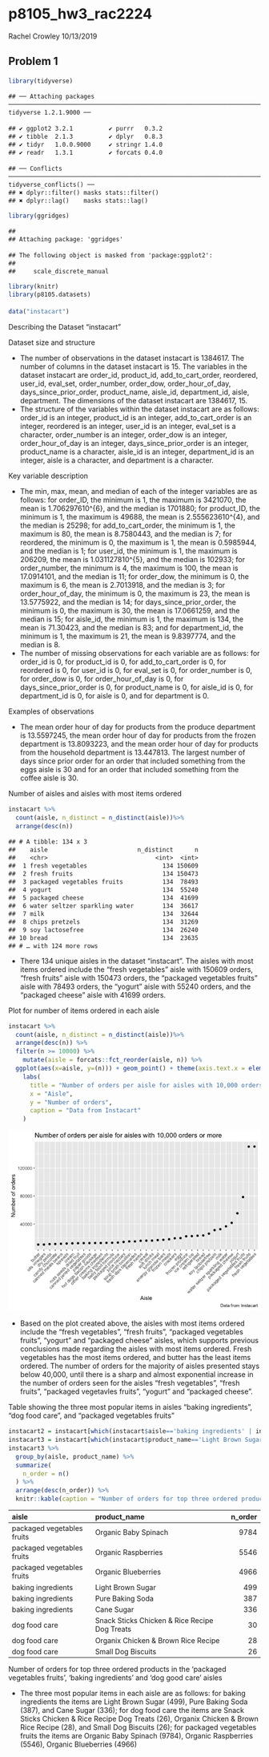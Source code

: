 p8105\_hw3\_rac2224
================
Rachel Crowley
10/13/2019

## Problem 1

``` r
library(tidyverse)
```

    ## ── Attaching packages ────────────────────────────────────────────────────────────────────────── tidyverse 1.2.1.9000 ──

    ## ✔ ggplot2 3.2.1          ✔ purrr   0.3.2     
    ## ✔ tibble  2.1.3          ✔ dplyr   0.8.3     
    ## ✔ tidyr   1.0.0.9000     ✔ stringr 1.4.0     
    ## ✔ readr   1.3.1          ✔ forcats 0.4.0

    ## ── Conflicts ────────────────────────────────────────────────────────────────────────────────── tidyverse_conflicts() ──
    ## ✖ dplyr::filter() masks stats::filter()
    ## ✖ dplyr::lag()    masks stats::lag()

``` r
library(ggridges)
```

    ## 
    ## Attaching package: 'ggridges'

    ## The following object is masked from 'package:ggplot2':
    ## 
    ##     scale_discrete_manual

``` r
library(knitr)
library(p8105.datasets)

data("instacart")
```

Describing the Dataset “instacart”

Dataset size and structure

  - The number of observations in the dataset instacart is 1384617. The
    number of columns in the dataset instacart is 15. The variables in
    the dataset instacart are order\_id, product\_id,
    add\_to\_cart\_order, reordered, user\_id, eval\_set, order\_number,
    order\_dow, order\_hour\_of\_day, days\_since\_prior\_order,
    product\_name, aisle\_id, department\_id, aisle, department. The
    dimensions of the dataset instacart are 1384617, 15.
  - The structure of the variables within the dataset instacart are as
    follows: order\_id is an integer, product\_id is an integer,
    add\_to\_cart\_order is an integer, reordered is an integer,
    user\_id is an integer, eval\_set is a character, order\_number is
    an integer, order\_dow is an integer, order\_hour\_of\_day is an
    integer, days\_since\_prior\_order is an integer, product\_name is a
    character, aisle\_id is an integer, department\_id is an integer,
    aisle is a character, and department is a character.

Key variable description

  - The min, max, mean, and median of each of the integer variables are
    as follows: for order\_ID, the minimum is 1, the maximum is 3421070,
    the mean is 1.706297610^{6}, and the median is 1701880; for
    product\_ID, the minimum is 1, the maximum is 49688, the mean is
    2.555623610^{4}, and the median is 25298; for add\_to\_cart\_order,
    the minimum is 1, the maximum is 80, the mean is 8.7580443, and the
    median is 7; for reordered, the minimum is 0, the maximum is 1, the
    mean is 0.5985944, and the median is 1; for user\_id, the minimum is
    1, the maximum is 206209, the mean is 1.031127810^{5}, and the
    median is 102933; for order\_number, the minimum is 4, the maximum
    is 100, the mean is 17.0914101, and the median is 11; for
    order\_dow, the minimum is 0, the maximum is 6, the mean is
    2.7013918, and the median is 3; for order\_hour\_of\_day, the
    minimum is 0, the maximum is 23, the mean is 13.5775922, and the
    median is 14; for days\_since\_prior\_order, the minimum is 0, the
    maximum is 30, the mean is 17.0661259, and the median is 15; for
    aisle\_id, the minimum is 1, the maximum is 134, the mean is
    71.30423, and the median is 83; and for department\_id, the minimum
    is 1, the maximum is 21, the mean is 9.8397774, and the median is 8.
  - The number of missing observations for each variable are as follows:
    for order\_id is 0, for product\_id is 0, for add\_to\_cart\_order
    is 0, for reordered is 0, for user\_id is 0, for eval\_set is 0, for
    order\_number is 0, for order\_dow is 0, for order\_hour\_of\_day is
    0, for days\_since\_prior\_order is 0, for product\_name is 0, for
    aisle\_id is 0, for department\_id is 0, for aisle is 0, and for
    department is 0.

Examples of observations

  - The mean order hour of day for products from the produce department
    is 13.5597245, the mean order hour of day for products from the
    frozen department is 13.8093223, and the mean order hour of day for
    products from the household department is 13.447813. The largest
    number of days since prior order for an order that included
    something from the eggs aisle is 30 and for an order that included
    something from the coffee aisle is 30.

Number of aisles and aisles with most items ordered

``` r
instacart %>%
  count(aisle, n_distinct = n_distinct(aisle))%>%
  arrange(desc(n)) 
```

    ## # A tibble: 134 x 3
    ##    aisle                         n_distinct      n
    ##    <chr>                              <int>  <int>
    ##  1 fresh vegetables                     134 150609
    ##  2 fresh fruits                         134 150473
    ##  3 packaged vegetables fruits           134  78493
    ##  4 yogurt                               134  55240
    ##  5 packaged cheese                      134  41699
    ##  6 water seltzer sparkling water        134  36617
    ##  7 milk                                 134  32644
    ##  8 chips pretzels                       134  31269
    ##  9 soy lactosefree                      134  26240
    ## 10 bread                                134  23635
    ## # … with 124 more rows

  - There 134 unique aisles in the dataset “instacart”. The aisles with
    most items ordered include the “fresh vegetables” aisle with 150609
    orders, “fresh fruits” aisle with 150473 orders, the “packaged
    vegetables fruits” aisle with 78493 orders, the “yogurt” aisle with
    55240 orders, and the “packaged cheese” aisle with 41699 orders.

Plot for number of items ordered in each aisle

``` r
instacart %>%
  count(aisle, n_distinct = n_distinct(aisle))%>%
  arrange(desc(n)) %>%
  filter(n >= 10000) %>%
    mutate(aisle = forcats::fct_reorder(aisle, n)) %>%
  ggplot(aes(x=aisle, y=(n))) + geom_point() + theme(axis.text.x = element_text(angle = 45, vjust = 1, hjust=1)) +
    labs(
      title = "Number of orders per aisle for aisles with 10,000 orders or more",
      x = "Aisle",
      y = "Number of orders",
      caption = "Data from Instacart"
    )
```

![](p8105_hw3_rac2224_files/figure-gfm/unnamed-chunk-3-1.png)<!-- -->

  - Based on the plot created above, the aisles with most items ordered
    include the “fresh vegetables”, “fresh fruits”, “packaged vegetables
    fruits”, “yogurt” and “packaged cheese” aisles, which supports
    previous conclusions made regarding the aisles with most items
    ordered. Fresh vegetables has the most items ordered, and butter has
    the least items ordered. The number of orders for the majority of
    aisles presented stays below 40,000, until there is a sharp and
    almost exponential increase in the number of orders seen for the
    aisles “fresh vegetables”, “fresh fruits”, “packaged vegetavles
    fruits”, “yogurt” and “packaged cheese”.

Table showing the three most popular items in aisles “baking
ingredients”, “dog food care”, and “packaged vegetables
fruits”

``` r
instacart2 = instacart[which(instacart$aisle=='baking ingredients' | instacart$aisle == 'dog food care'| instacart$aisle == 'packaged vegetables fruits'), 1:15]
instacart3 = instacart[which(instacart$product_name=='Light Brown Sugar' | instacart$product_name=='Pure Baking Soda' | instacart$product_name=='Cane Sugar'| instacart$product_name=='Snack Sticks Chicken & Rice Recipe Dog Treats' | instacart$product_name=='Organix Chicken & Brown Rice Recipe' | instacart$product_name=='Small Dog Biscuits' | instacart$product_name=='Organic Baby Spinach' | instacart$product_name=='Organic Raspberries' | instacart$product_name=='Organic Blueberries'),1:15] 
instacart3 %>%
  group_by(aisle, product_name) %>%
  summarize(
    n_order = n()
  ) %>%
  arrange(desc(n_order)) %>%
  knitr::kable(caption = "Number of orders for top three ordered products in the 'packaged vegetables fruits', 'baking ingredients' and 'dog good care' aisles")
```

| aisle                      | product\_name                                 | n\_order |
| :------------------------- | :-------------------------------------------- | -------: |
| packaged vegetables fruits | Organic Baby Spinach                          |     9784 |
| packaged vegetables fruits | Organic Raspberries                           |     5546 |
| packaged vegetables fruits | Organic Blueberries                           |     4966 |
| baking ingredients         | Light Brown Sugar                             |      499 |
| baking ingredients         | Pure Baking Soda                              |      387 |
| baking ingredients         | Cane Sugar                                    |      336 |
| dog food care              | Snack Sticks Chicken & Rice Recipe Dog Treats |       30 |
| dog food care              | Organix Chicken & Brown Rice Recipe           |       28 |
| dog food care              | Small Dog Biscuits                            |       26 |

Number of orders for top three ordered products in the ‘packaged
vegetables fruits’, ‘baking ingredients’ and ‘dog good care’ aisles

  - The three most popular items in each aisle are as follows: for
    baking ingredients the items are Light Brown Sugar (499), Pure
    Baking Soda (387), and Cane Sugar (336); for dog food care the items
    are Snack Sticks Chicken & Rice Recipe Dog Treats (26), Organix
    Chicken & Brown Rice Recipe (28), and Small Dog Biscuits (26); for
    packaged vegetables fruits the items are Organic Baby Spinach
    (9784), Organic Raspberries (5546), Organic Blueberries (4966)

